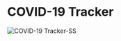 # COVID-19 Tracker

![COVID-19 Tracker-SS](https://user-images.githubusercontent.com/92137648/153705928-4db64a10-c955-440a-8165-902a1600fee8.jpeg)
